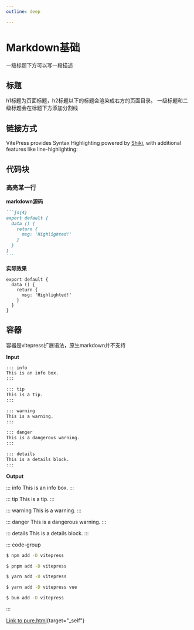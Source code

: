 ```yaml
---
outline: deep

---
```

# Markdown基础

一级标题下方可以写一段描述


## 标题

h1标题为页面标题，h2标题以下的标题会渲染成右方的页面目录。
一级标题和二级标题会在标题下方添加分割线

## 链接方式

VitePress provides Syntax Highlighting powered by [Shiki](https://github.com/shikijs/shiki), with additional features like line-highlighting:


## 代码块

### 高亮某一行
**markdown源码**

````md
```js{4}
export default {
  data () {
    return {
      msg: 'Highlighted!'
    }
  }
}
```
````

**实际效果**


```js{4}
export default {
  data () {
    return {
      msg: 'Highlighted!'
    }
  }
}
```

## 容器

容器是vitepress扩展语法，原生markdown并不支持

**Input**

```md
::: info
This is an info box.
:::

::: tip
This is a tip.
:::

::: warning
This is a warning.
:::

::: danger
This is a dangerous warning.
:::

::: details
This is a details block.
:::
```

**Output**

::: info
This is an info box.
:::

::: tip
This is a tip.
:::

::: warning
This is a warning.
:::

::: danger
This is a dangerous warning.
:::

::: details
This is a details block.
:::

::: code-group

```sh [npm]
$ npm add -D vitepress
```

```sh [pnpm]
$ pnpm add -D vitepress
```

```sh [yarn]
$ yarn add -D vitepress
```

```sh [yarn (pnp)]
$ yarn add -D vitepress vue
```

```sh [bun]
$ bun add -D vitepress
```

:::

[Link to pure.html](/pure.html){target="_self"}